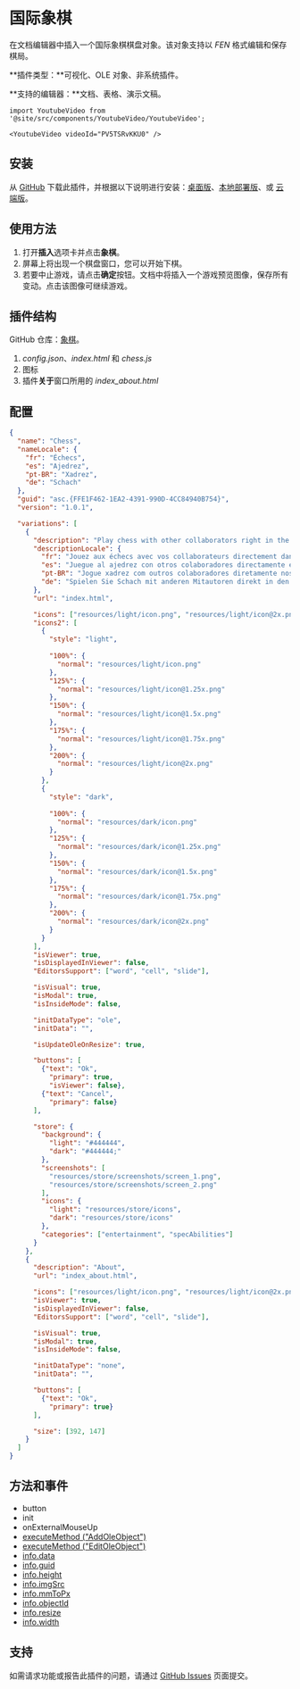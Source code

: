 # 国际象棋

在文档编辑器中插入一个国际象棋棋盘对象。该对象支持以 *FEN* 格式编辑和保存棋局。

**插件类型：**可视化、OLE 对象、非系统插件。  

**支持的编辑器：**文档、表格、演示文稿。

```mdx-code-block
import YoutubeVideo from '@site/src/components/YoutubeVideo/YoutubeVideo';

<YoutubeVideo videoId="PV5TSRvKKU0" />
```

## 安装

从 [GitHub](https://github.com/ONLYOFFICE/onlyoffice.github.io/tree/master/sdkjs-plugins/content/chess) 下载此插件，并根据以下说明进行安装：[桌面版](../../tutorials/installing/onlyoffice-desktop-editors.md)、[本地部署版](../../tutorials/installing/onlyoffice-docs-on-premises.md)、或 [云端版](../../tutorials/installing/onlyoffice-cloud.md)。

## 使用方法

1. 打开**插入**选项卡并点击**象棋**。
2. 屏幕上将出现一个棋盘窗口，您可以开始下棋。
3. 若要中止游戏，请点击**确定**按钮。文档中将插入一个游戏预览图像，保存所有变动。点击该图像可继续游戏。

## 插件结构

GitHub 仓库：[象棋](https://github.com/ONLYOFFICE/onlyoffice.github.io/tree/master/sdkjs-plugins/content/chess)。

1. *config.json*、*index.html* 和 *chess.js*  
2. 图标 
3. 插件**关于**窗口所用的 *index_about.html*

## 配置

``` json
{
  "name": "Chess",
  "nameLocale": {
    "fr": "Échecs",
    "es": "Ajedrez",
    "pt-BR": "Xadrez",
    "de": "Schach"
  },
  "guid": "asc.{FFE1F462-1EA2-4391-990D-4CC84940B754}",
  "version": "1.0.1",

  "variations": [
    {
      "description": "Play chess with other collaborators right in the editors. ",
      "descriptionLocale": {
        "fr": "Jouez aux échecs avec vos collaborateurs directement dans les éditeurs.",
        "es": "Juegue al ajedrez con otros colaboradores directamente en los editores.",
        "pt-BR": "Jogue xadrez com outros colaboradores diretamente nos editores.",
        "de": "Spielen Sie Schach mit anderen Mitautoren direkt in den Editoren."
      },
      "url": "index.html",

      "icons": ["resources/light/icon.png", "resources/light/icon@2x.png"],
      "icons2": [
        {
          "style": "light",
                    
          "100%": {
            "normal": "resources/light/icon.png"
          },
          "125%": {
            "normal": "resources/light/icon@1.25x.png"
          },
          "150%": {
            "normal": "resources/light/icon@1.5x.png"
          },
          "175%": {
            "normal": "resources/light/icon@1.75x.png"
          },
          "200%": {
            "normal": "resources/light/icon@2x.png"
          }
        },
        {
          "style": "dark",
                    
          "100%": {
            "normal": "resources/dark/icon.png"
          },
          "125%": {
            "normal": "resources/dark/icon@1.25x.png"
          },
          "150%": {
            "normal": "resources/dark/icon@1.5x.png"
          },
          "175%": {
            "normal": "resources/dark/icon@1.75x.png"
          },
          "200%": {
            "normal": "resources/dark/icon@2x.png"
          }
        }
      ],
      "isViewer": true,
      "isDisplayedInViewer": false,
      "EditorsSupport": ["word", "cell", "slide"],

      "isVisual": true,
      "isModal": true,
      "isInsideMode": false,

      "initDataType": "ole",
      "initData": "",

      "isUpdateOleOnResize": true,

      "buttons": [
        {"text": "Ok",
          "primary": true,
          "isViewer": false},
        {"text": "Cancel",
          "primary": false} 
      ],

      "store": {
        "background": {
          "light": "#444444",
          "dark": "#444444;"
        },
        "screenshots": [
          "resources/store/screenshots/screen_1.png",
          "resources/store/screenshots/screen_2.png"
        ],
        "icons": {
          "light": "resources/store/icons",
          "dark": "resources/store/icons"
        },
        "categories": ["entertainment", "specAbilities"]
      }
    },
    {
      "description": "About",
      "url": "index_about.html",

      "icons": ["resources/light/icon.png", "resources/light/icon@2x.png"],
      "isViewer": true,
      "isDisplayedInViewer": false,
      "EditorsSupport": ["word", "cell", "slide"],

      "isVisual": true,
      "isModal": true,
      "isInsideMode": false,

      "initDataType": "none",
      "initData": "",

      "buttons": [
        {"text": "Ok",
          "primary": true}
      ],

      "size": [392, 147]
    }
  ]
}
```

## 方法和事件

- button
- init
- onExternalMouseUp
- [executeMethod ("AddOleObject")](../../interacting-with-editors/methods/text-document-api/Api/Methods/AddOleObject.md)
- [executeMethod ("EditOleObject")](../../interacting-with-editors/methods/text-document-api/Api/Methods/EditOleObject.md)
- [info.data](../../interacting-with-editors/overview/how-to-call-commands.md#data)
- [info.guid](../../interacting-with-editors/overview/how-to-call-commands.md#guid)
- [info.height](../../interacting-with-editors/overview/how-to-call-commands.md#height)
- [info.imgSrc](../../interacting-with-editors/overview/how-to-call-commands.md#imgSrc)
- [info.mmToPx](../../interacting-with-editors/overview/how-to-call-commands.md#mmToPx)
- [info.objectId](../../interacting-with-editors/overview/how-to-call-commands.md#objectId)
- [info.resize](../../interacting-with-editors/overview/how-to-call-commands.md#resize)
- [info.width](../../interacting-with-editors/overview/how-to-call-commands.md#width)

## 支持

如需请求功能或报告此插件的问题，请通过 [GitHub Issues](https://github.com/ONLYOFFICE/onlyoffice.github.io/issues) 页面提交。
